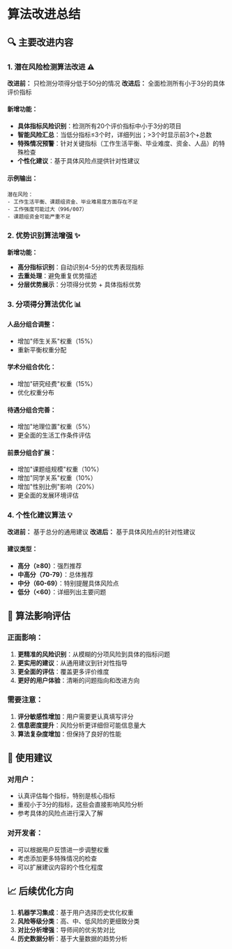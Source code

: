 # 算法改进总结

## 🔍 主要改进内容

### 1. **潜在风险检测算法改进** ⚠️

**改进前：** 只检测分项得分低于50分的情况
**改进后：** 全面检测所有小于3分的具体评价指标

#### 新增功能：
- **具体指标风险识别**：检测所有20个评价指标中小于3分的项目
- **智能风险汇总**：当低分指标≤3个时，详细列出；>3个时显示前3个+总数
- **特殊情况预警**：针对关键指标（工作生活平衡、毕业难度、资金、人品）的特殊检查
- **个性化建议**：基于具体风险点提供针对性建议

#### 示例输出：
```
潜在风险：
- 工作生活平衡、课题组资金、毕业难易度方面存在不足
- 工作强度可能过大（996/007）
- 课题组资金可能严重不足
```

### 2. **优势识别算法增强** ✨

**新增功能：**
- **高分指标识别**：自动识别4-5分的优秀表现指标
- **去重处理**：避免重复优势描述
- **分层优势展示**：分项得分优势 + 具体指标优势

### 3. **分项得分算法优化** 📊

#### **人品分组合调整：**
- 增加"师生关系"权重（15%）
- 重新平衡权重分配

#### **学术分组合优化：**
- 增加"研究经费"权重（15%）
- 优化权重分布

#### **待遇分组合完善：**
- 增加"地理位置"权重（5%）
- 更全面的生活工作条件评估

#### **前景分组合扩展：**
- 增加"课题组规模"权重（10%）
- 增加"同学关系"权重（10%）
- 增加"性别比例"影响（20%）
- 更全面的发展环境评估

### 4. **个性化建议算法** 💡

**改进前：** 基于总分的通用建议
**改进后：** 基于具体风险点的针对性建议

#### 建议类型：
- **高分（≥80）**：强烈推荐
- **中高分（70-79）**：总体推荐
- **中分（60-69）**：特别提醒具体风险点
- **低分（<60）**：详细列出主要问题

## 🔄 算法影响评估

### 正面影响：
1. **更精准的风险识别**：从模糊的分项风险到具体的指标问题
2. **更实用的建议**：从通用建议到针对性指导
3. **更全面的评估**：覆盖更多评价维度
4. **更好的用户体验**：清晰的问题指向和改进方向

### 需要注意：
1. **评分敏感性增加**：用户需要更认真填写评分
2. **信息密度提升**：风险分析更详细但可能信息量大
3. **算法复杂度增加**：但保持了良好的性能

## 🎯 使用建议

### 对用户：
- 认真评估每个指标，特别是核心指标
- 重视小于3分的指标，这些会直接影响风险分析
- 参考具体的风险点进行深入了解

### 对开发者：
- 可以根据用户反馈进一步调整权重
- 考虑添加更多特殊情况的检查
- 可以扩展建议内容的个性化程度

## 📈 后续优化方向

1. **机器学习集成**：基于用户选择历史优化权重
2. **风险等级分类**：高、中、低风险的更细致分类
3. **对比分析增强**：导师间的优劣势对比
4. **历史数据分析**：基于大量数据的趋势分析